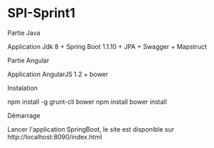 # SPI-Sprint1


Partie Java

Application Jdk 8 + Spring Boot 1.1.10 + JPA + Swagger + Mapstruct

Partie Angular

Application AngularJS 1.2 + bower

Instalation

npm install -g grunt-cli bower npm install bower install

Démarrage

Lancer l'application SpringBoot, le site est disponible sur http://localhost:8090/index.html
